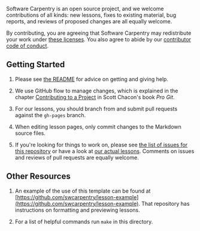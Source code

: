 Software Carpentry is an open source project,
and we welcome contributions of all kinds:
new lessons,
fixes to existing material,
bug reports,
and reviews of proposed changes are all equally welcome.

By contributing,
you are agreeing that Software Carpentry may redistribute your work under
[these licenses][license].
You also agree to abide by our
[contributor code of conduct][conduct].

## Getting Started

1.  Please see [the README][getting-giving-help]
    for advice on getting and giving help.

2.  We use GitHub flow to manage changes,
    which is explained in the chapter [Contributing to a Project][pro-git-chapter]
    in Scott Chacon's book *Pro Git*.

3.  For our lessons,
    you should branch from and submit pull requests against the `gh-pages` branch.

4.  When editing lesson pages, only commit changes to the Markdown source files.

5.  If you're looking for things to work on,
    please see [the list of issues for this repository][lesson-template-issues]
    or have a look at [our actual lessons][swc-lessons].
    Comments on issues and reviews of pull requests are equally welcome.

## Other Resources

1.  An example of the use of this template can be found at
    [https://github.com/swcarpentry/lesson-example](https://github.com/swcarpentry/lesson-example).
    That repository has instructions on formatting and previewing lessons.

2.  For a list of helpful commands run `make` in this directory.

[conduct]: CONDUCT.md
[getting-giving-help]: https://github.com/swcarpentry/lesson-example/#getting-and-giving-help
[lesson-template-issues]: https://github.com/swcarpentry/lesson-template/issues
[license]: LICENSE.md
[pro-git-chapter]: http://git-scm.com/book/en/v2/GitHub-Contributing-to-a-Project
[swc-lessons]: http://software-carpentry.org/lessons.html
